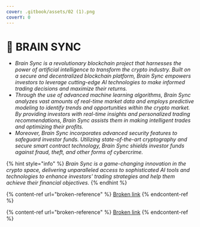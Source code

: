 ```yaml
---
cover: .gitbook/assets/02 (1).png
coverY: 0
---
```


# 📍 BRAIN SYNC

* _Brain Sync is a revolutionary blockchain project that harnesses the power of artificial intelligence to transform the crypto industry. Built on a secure and decentralized blockchain platform, Brain Sync empowers investors to leverage cutting-edge AI technologies to make informed trading decisions and maximize their returns._
* _Through the use of advanced machine learning algorithms, Brain Sync analyzes vast amounts of real-time market data and employs predictive modeling to identify trends and opportunities within the crypto market. By providing investors with real-time insights and personalized trading recommendations, Brain Sync assists them in making intelligent trades and optimizing their profits._
* _Moreover, Brain Sync incorporates advanced security features to safeguard investor funds. Utilizing state-of-the-art cryptography and secure smart contract technology, Brain Sync shields investor funds against fraud, theft, and other forms of cybercrime._

{% hint style="info" %}
_Brain Sync is a game-changing innovation in the crypto space, delivering unparalleled access to sophisticated AI tools and technologies to enhance investors' trading strategies and help them achieve their financial objectives._
{% endhint %}

{% content-ref url="broken-reference" %}
[Broken link](broken-reference)
{% endcontent-ref %}

{% content-ref url="broken-reference" %}
[Broken link](broken-reference)
{% endcontent-ref %}
